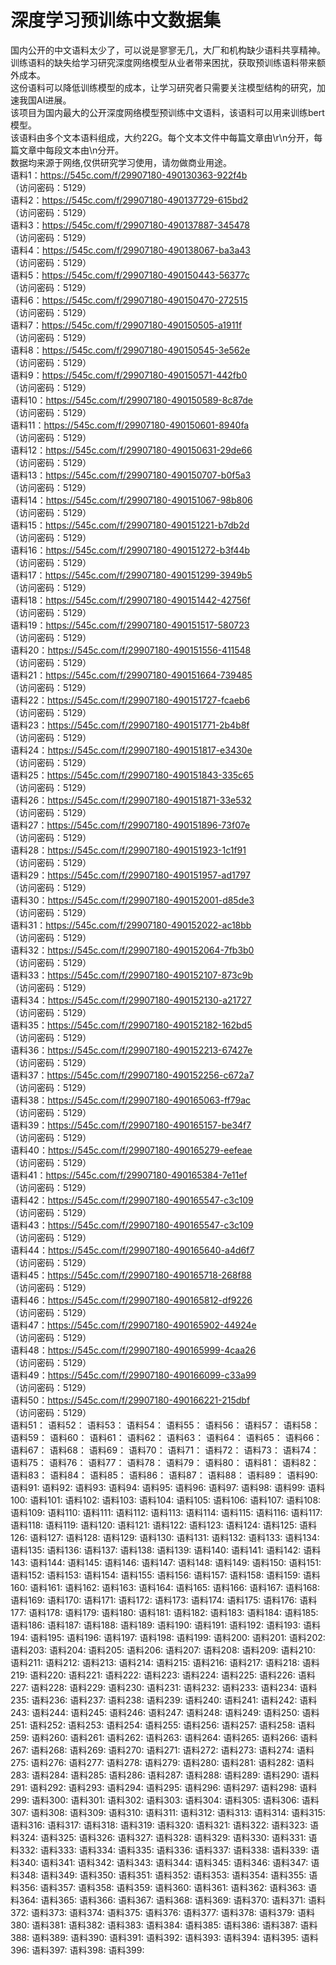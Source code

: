# 深度学习预训练中文数据集
国内公开的中文语料太少了，可以说是寥寥无几，大厂和机构缺少语料共享精神。  
训练语料的缺失给学习研究深度网络模型从业者带来困扰，获取预训练语料带来额外成本。  
这份语料可以降低训练模型的成本，让学习研究者只需要关注模型结构的研究，加速我国AI进展。  
该项目为国内最大的公开深度网络模型预训练中文语料，该语料可以用来训练bert模型。   
该语料由多个文本语料组成，大约22G。每个文本文件中每篇文章由\r\n分开，每篇文章中每段文本由\n分开。  
数据均来源于网络,仅供研究学习使用，请勿做商业用途。  
语料1：https://545c.com/f/29907180-490130363-922f4b  
（访问密码：5129）  
语料2：https://545c.com/f/29907180-490137729-615bd2  
（访问密码：5129）  
语料3：https://545c.com/f/29907180-490137887-345478  
（访问密码：5129）  
语料4：https://545c.com/f/29907180-490138067-ba3a43   
（访问密码：5129）   
语料5：https://545c.com/f/29907180-490150443-56377c   
（访问密码：5129）   
语料6：https://545c.com/f/29907180-490150470-272515   
（访问密码：5129）   
语料7：https://545c.com/f/29907180-490150505-a1911f   
（访问密码：5129）  
语料8：https://545c.com/f/29907180-490150545-3e562e   
（访问密码：5129）  
语料9：https://545c.com/f/29907180-490150571-442fb0  
（访问密码：5129）  
语料10：https://545c.com/f/29907180-490150589-8c87de   
（访问密码：5129）  
语料11：https://545c.com/f/29907180-490150601-8940fa  
（访问密码：5129）  
语料12：https://545c.com/f/29907180-490150631-29de66  
（访问密码：5129）  
语料13：https://545c.com/f/29907180-490150707-b0f5a3  
（访问密码：5129）  
语料14：https://545c.com/f/29907180-490151067-98b806  
（访问密码：5129）  
语料15：https://545c.com/f/29907180-490151221-b7db2d  
（访问密码：5129）  
语料16：https://545c.com/f/29907180-490151272-b3f44b  
（访问密码：5129）  
语料17：https://545c.com/f/29907180-490151299-3949b5  
（访问密码：5129）  
语料18：https://545c.com/f/29907180-490151442-42756f  
（访问密码：5129）   
语料19：https://545c.com/f/29907180-490151517-580723  
（访问密码：5129）  
语料20：https://545c.com/f/29907180-490151556-411548  
（访问密码：5129）  
语料21：https://545c.com/f/29907180-490151664-739485  
（访问密码：5129）  
语料22：https://545c.com/f/29907180-490151727-fcaeb6  
（访问密码：5129）  
语料23：https://545c.com/f/29907180-490151771-2b4b8f  
（访问密码：5129）  
语料24：https://545c.com/f/29907180-490151817-e3430e  
（访问密码：5129）  
语料25：https://545c.com/f/29907180-490151843-335c65  
（访问密码：5129）  
语料26：https://545c.com/f/29907180-490151871-33e532  
（访问密码：5129）  
语料27：https://545c.com/f/29907180-490151896-73f07e  
（访问密码：5129）  
语料28：https://545c.com/f/29907180-490151923-1c1f91  
（访问密码：5129）  
语料29：https://545c.com/f/29907180-490151957-ad1797  
（访问密码：5129）   
语料30：https://545c.com/f/29907180-490152001-d85de3  
（访问密码：5129）  
语料31：https://545c.com/f/29907180-490152022-ac18bb  
（访问密码：5129）  
语料32：https://545c.com/f/29907180-490152064-7fb3b0  
（访问密码：5129）  
语料33：https://545c.com/f/29907180-490152107-873c9b  
（访问密码：5129）  
语料34：https://545c.com/f/29907180-490152130-a21727  
（访问密码：5129）  
语料35：https://545c.com/f/29907180-490152182-162bd5  
（访问密码：5129）  
语料36：https://545c.com/f/29907180-490152213-67427e  
（访问密码：5129）  
语料37：https://545c.com/f/29907180-490152256-c672a7  
（访问密码：5129）  
语料38：https://545c.com/f/29907180-490165063-ff79ac  
（访问密码：5129）  
语料39：https://545c.com/f/29907180-490165157-be34f7  
（访问密码：5129）  
语料40：https://545c.com/f/29907180-490165279-eefeae  
（访问密码：5129）  
语料41：https://545c.com/f/29907180-490165384-7e11ef  
（访问密码：5129）  
语料42：https://545c.com/f/29907180-490165547-c3c109  
（访问密码：5129）  
语料43：https://545c.com/f/29907180-490165547-c3c109  
（访问密码：5129）  
语料44：https://545c.com/f/29907180-490165640-a4d6f7  
（访问密码：5129）  
语料45：https://545c.com/f/29907180-490165718-268f88  
（访问密码：5129）  
语料46：https://545c.com/f/29907180-490165812-df9226  
（访问密码：5129）  
语料47：https://545c.com/f/29907180-490165902-44924e  
（访问密码：5129）  
语料48：https://545c.com/f/29907180-490165999-4caa26  
（访问密码：5129）  
语料49：https://545c.com/f/29907180-490166099-c33a99  
（访问密码：5129）  
语料50：https://545c.com/f/29907180-490166221-215dbf  
（访问密码：5129）  
语料51：
语料52：
语料53：
语料54：
语料55：
语料56：
语料57：
语料58：
语料59：
语料60：
语料61：
语料62：
语料63：
语料64：
语料65：
语料66：
语料67：
语料68：
语料69：
语料70：
语料71：
语料72：
语料73：
语料74：
语料75：
语料76：
语料77：
语料78：
语料79：
语料80：
语料81：
语料82：
语料83：
语料84：
语料85：
语料86：
语料87：
语料88：
语料89：
语料90:
语料91:
语料92:
语料93:
语料94:
语料95:
语料96:
语料97:
语料98:
语料99:
语料100:
语料101:
语料102:
语料103:
语料104:
语料105:
语料106:
语料107:
语料108:
语料109:
语料110:
语料111:
语料112:
语料113:
语料114:
语料115:
语料116:
语料117:
语料118:
语料119:
语料120:
语料121:
语料122:
语料123:
语料124:
语料125:
语料126:
语料127:
语料128:
语料129:
语料130:
语料131:
语料132:
语料133:
语料134:
语料135:
语料136:
语料137:
语料138:
语料139:
语料140:
语料141:
语料142:
语料143:
语料144:
语料145:
语料146:
语料147:
语料148:
语料149:
语料150:
语料151:
语料152:
语料153:
语料154:
语料155:
语料156:
语料157:
语料158:
语料159:
语料160:
语料161:
语料162:
语料163:
语料164:
语料165:
语料166:
语料167:
语料168:
语料169:
语料170:
语料171:
语料172:
语料173:
语料174:
语料175:
语料176:
语料177:
语料178:
语料179:
语料180:
语料181:
语料182:
语料183:
语料184:
语料185:
语料186:
语料187:
语料188:
语料189:
语料190:
语料191:
语料192:
语料193:
语料194:
语料195:
语料196:
语料197:
语料198:
语料199:
语料200:
语料201:
语料202:
语料203:
语料204:
语料205:
语料206:
语料207:
语料208:
语料209:
语料210:
语料211:
语料212:
语料213:
语料214:
语料215:
语料216:
语料217:
语料218:
语料219:
语料220:
语料221:
语料222:
语料223:
语料224:
语料225:
语料226:
语料227:
语料228:
语料229:
语料230:
语料231:
语料232:
语料233:
语料234:
语料235:
语料236:
语料237:
语料238:
语料239:
语料240:
语料241:
语料242:
语料243:
语料244:
语料245:
语料246:
语料247:
语料248:
语料249:
语料250:
语料251:
语料252:
语料253:
语料254:
语料255:
语料256:
语料257:
语料258:
语料259:
语料260:
语料261:
语料262:
语料263:
语料264:
语料265:
语料266:
语料267:
语料268:
语料269:
语料270:
语料271:
语料272:
语料273:
语料274:
语料275:
语料276:
语料277:
语料278:
语料279:
语料280:
语料281:
语料282:
语料283:
语料284:
语料285:
语料286:
语料287:
语料288:
语料289:
语料290:
语料291:
语料292:
语料293:
语料294:
语料295:
语料296:
语料297:
语料298:
语料299:
语料300:
语料301:
语料302:
语料303:
语料304:
语料305:
语料306:
语料307:
语料308:
语料309:
语料310:
语料311:
语料312:
语料313:
语料314:
语料315:
语料316:
语料317:
语料318:
语料319:
语料320:
语料321:
语料322:
语料323:
语料324:
语料325:
语料326:
语料327:
语料328:
语料329:
语料330:
语料331:
语料332:
语料333:
语料334:
语料335:
语料336:
语料337:
语料338:
语料339:
语料340:
语料341:
语料342:
语料343:
语料344:
语料345:
语料346:
语料347:
语料348:
语料349:
语料350:
语料351:
语料352:
语料353:
语料354:
语料355:
语料356:
语料357:
语料358:
语料359:
语料360:
语料361:
语料362:
语料363:
语料364:
语料365:
语料366:
语料367:
语料368:
语料369:
语料370:
语料371:
语料372:
语料373:
语料374:
语料375:
语料376:
语料377:
语料378:
语料379:
语料380:
语料381:
语料382:
语料383:
语料384:
语料385:
语料386:
语料387:
语料388:
语料389:
语料390:
语料391:
语料392:
语料393:
语料394:
语料395:
语料396:
语料397:
语料398:
语料399:

